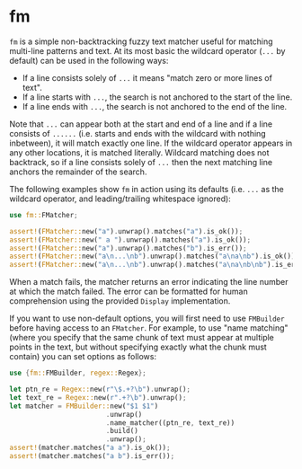 # fm

`fm` is a simple non-backtracking fuzzy text matcher useful for matching
multi-line patterns and text. At its most basic the wildcard operator (`...` by
default) can be used in the following ways:

  * If a line consists solely of `...` it means "match zero or more lines of text".
  * If a line starts with `...`, the search is not anchored to the start of the line.
  * If a line ends with `...`, the search is not anchored to the end of the line.

Note that `...` can appear both at the start and end of a line and if a line
consists of `......` (i.e. starts and ends with the wildcard with nothing
inbetween), it will match exactly one line. If the wildcard operator appears in
any other locations, it is matched literally.  Wildcard matching does not
backtrack, so if a line consists solely of `...` then the next matching line
anchors the remainder of the search.

The following examples show `fm` in action using its defaults (i.e. `...` as the wildcard
operator, and leading/trailing whitespace ignored):

```rust
use fm::FMatcher;

assert!(FMatcher::new("a").unwrap().matches("a").is_ok());
assert!(FMatcher::new(" a ").unwrap().matches("a").is_ok());
assert!(FMatcher::new("a").unwrap().matches("b").is_err());
assert!(FMatcher::new("a\n...\nb").unwrap().matches("a\na\nb").is_ok());
assert!(FMatcher::new("a\n...\nb").unwrap().matches("a\na\nb\nb").is_err());
```

When a match fails, the matcher returns an error indicating the line number at
which the match failed. The error can be formatted for human comprehension
using the provided `Display` implementation.

If you want to use non-default options, you will first need to use `FMBuilder`
before having access to an `FMatcher`. For example, to use "name matching"
(where you specify that the same chunk of text must appear at multiple points
in the text, but without specifying exactly what the chunk must contain) you
can set options as follows:

```rust
use {fm::FMBuilder, regex::Regex};

let ptn_re = Regex::new(r"\$.+?\b").unwrap();
let text_re = Regex::new(r".+?\b").unwrap();
let matcher = FMBuilder::new("$1 $1")
                        .unwrap()
                        .name_matcher((ptn_re, text_re))
                        .build()
                        .unwrap();
assert!(matcher.matches("a a").is_ok());
assert!(matcher.matches("a b").is_err());
```
